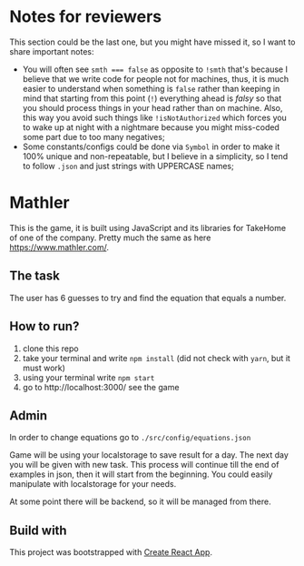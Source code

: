 # Notes for reviewers

This section could be the last one, but you might have missed it, so I want to share important notes:

- You will often see `smth === false` as opposite to `!smth` that's because I believe that we write code for people not for machines, thus, it is much easier to understand when something is `false` rather than keeping in mind that starting from this point (`!`) everything ahead is _falsy_ so that you should process things in your head rather than on machine. Also, this way you avoid such things like `!isNotAuthorized` which forces you to wake up at night with a nightmare because you might miss-coded some part due to too many negatives;
- Some constants/configs could be done via `Symbol` in order to make it 100% unique and non-repeatable, but I believe in a simplicity, so I tend to follow `.json` and just strings with UPPERCASE names;

# Mathler

This is the game, it is built using JavaScript and its libraries for TakeHome of one of the company. Pretty much the same as here https://www.mathler.com/.

## The task

The user has 6 guesses to try and find the equation that equals a number.

## How to run?

1. clone this repo
2. take your terminal and write `npm install` (did not check with `yarn`, but it must work)
3. using your terminal write `npm start`
4. go to http://localhost:3000/ see the game

## Admin

In order to change equations go to `./src/config/equations.json`

Game will be using your localstorage to save result for a day. The next day you will be given with new task. This process will continue till the end of examples in json, then it will start from the beginning. You could easily manipulate with localstorage for your needs.

At some point there will be backend, so it will be managed from there.

## Build with

This project was bootstrapped with [Create React App](https://github.com/facebook/create-react-app).
